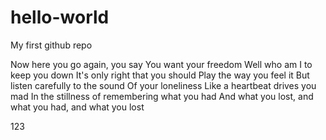 # hello-world
My first github repo

Now here you go again, you say
You want your freedom
Well who am I to keep you down
It's only right that you should
Play the way you feel it
But listen carefully to the sound
Of your loneliness
Like a heartbeat drives you mad
In the stillness of remembering what you had
And what you lost, and what you had, and what you lost

123
